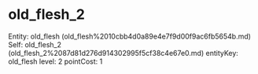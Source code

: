 # old_flesh_2

Entity: old_flesh (old_flesh%2010cbb4d0a89e4e7f9d00f9ac6fb5654b.md)
Self: old_flesh_2 (old_flesh_2%2087d81d276d914302995f5cf38c4e67e0.md)
entityKey: old_flesh
level: 2
pointCost: 1

[](Untitled%20f84549ded8dc47e7a4a32789f7591f16.md)
